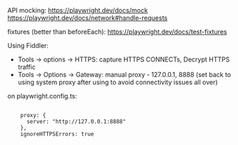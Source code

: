 
API mocking: https://playwright.dev/docs/mock
https://playwright.dev/docs/network#handle-requests

fixtures (better than beforeEach): https://playwright.dev/docs/test-fixtures

Using Fiddler:
- Tools -> options -> HTTPS: capture HTTPS CONNECTs, Decrypt HTTPS traffic
- Tools -> Options -> Gateway: manual proxy - 127.0.0.1, 8888 (set back to using system proxy after using to avoid connectivity issues all over)

on playwright.config.ts:
```

    proxy: {
      server: "http://127.0.0.1:8888"      
    },
    ignoreHTTPSErrors: true
```